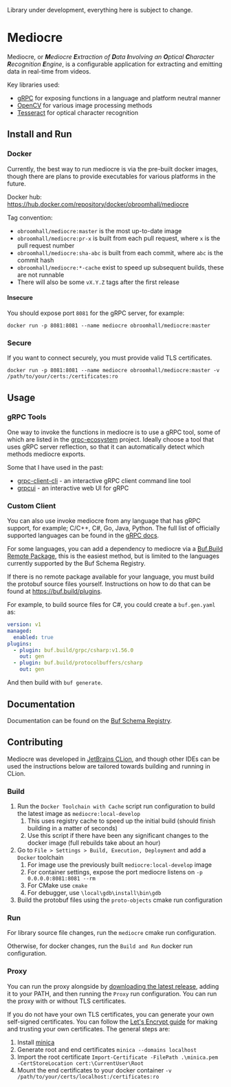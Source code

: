 Library under development, everything here is subject to change.

# Mediocre

Mediocre, or ***M**ediocre **E**xtraction of **D**ata **I**nvolving an **O**ptical **C**haracter **R**ecognition 
**E**ngine*, is a configurable application for extracting and emitting data in real-time from videos.

Key libraries used:
- [gRPC](https://github.com/grpc/grpc) for exposing functions in a language and platform neutral manner
- [OpenCV](https://github.com/opencv/opencv) for various image processing methods
- [Tesseract](https://github.com/tesseract-ocr/tesseract) for optical character recognition

## Install and Run

### Docker

Currently, the best way to run mediocre is via the pre-built docker images, though there are plans to provide 
executables for various platforms in the future.

Docker hub: https://hub.docker.com/repository/docker/obroomhall/mediocre

Tag convention:
- `obroomhall/mediocre:master` is the most up-to-date image
- `obroomhall/mediocre:pr-x` is built from each pull request, where `x` is the pull request number
- `obroomhall/mediocre:sha-abc` is built from each commit, where `abc` is the commit hash
- `obroomhall/mediocre:*-cache` exist to speed up subsequent builds, these are not runnable
- There will also be some `vX.Y.Z` tags after the first release

#### Insecure

You should expose port `8081` for the gRPC server, for example:

```commandline
docker run -p 8081:8081 --name mediocre obroomhall/mediocre:master
```

### Secure

If you want to connect securely, you must provide valid TLS certificates.

```commandline
docker run -p 8081:8081 --name mediocre obroomhall/mediocre:master -v /path/to/your/certs:/certificates:ro
```

## Usage

### gRPC Tools

One way to invoke the functions in mediocre is to use a gRPC tool, some of which are listed in the 
[grpc-ecosystem](https://github.com/grpc-ecosystem/awesome-grpc#tools) project. Ideally choose a tool that uses gRPC
server reflection, so that it can automatically detect which methods mediocre exports.

Some that I have used in the past:
- [grpc-client-cli](https://github.com/vadimi/grpc-client-cli) - an interactive gRPC client command line tool
- [grpcui](https://github.com/fullstorydev/grpcui) - an interactive web UI for gRPC

### Custom Client

You can also use invoke mediocre from any language that has gRPC support, for example; C/C++, C#, Go, Java, Python. 
The full list of officially supported languages can be found in the [gRPC docs](https://grpc.io/docs/).

For some languages, you can add a dependency to mediocre via a 
[Buf.Build Remote Package](https://buf.build/broomy/mediocre/assets), this is the easiest method, but is limited to
the languages currently supported by the Buf Schema Registry.

If there is no remote package available for your language, you must build the protobuf source files yourself.
Instructions on how to do that can be found at https://buf.build/plugins.

For example, to build source files for C#, you could create a `buf.gen.yaml` as:
```yaml
version: v1
managed:
  enabled: true
plugins:
  - plugin: buf.build/grpc/csharp:v1.56.0
    out: gen
  - plugin: buf.build/protocolbuffers/csharp
    out: gen
```

And then build with `buf generate`.

## Documentation

Documentation can be found on the [Buf Schema Registry](https://buf.build/broomy/mediocre).

## Contributing

Mediocre was developed in [JetBrains CLion](https://www.jetbrains.com/clion/), and though other IDEs can be used the
instructions below are tailored towards building and running in CLion.

### Build

1. Run the `Docker Toolchain with Cache` script run configuration to build the latest image as `mediocre:local-develop`
   1. This uses registry cache to speed up the initial build (should finish building in a matter of seconds)
   2. Use this script if there have been any significant changes to the docker image (full rebuilds take about an hour)
2. Go to `File > Settings > Build, Execution, Deployment` and add a `Docker` toolchain
   1. For image use the previously built `mediocre:local-develop` image
   2. For container settings, expose the port mediocre listens on `-p 0.0.0.0:8081:8081 --rm`
   3. For CMake use `cmake`
   4. For debugger, use `\local\gdb\install\bin\gdb`
3. Build the protobuf files using the `proto-objects` cmake run configuration

### Run

For library source file changes, run the `mediocre` cmake run configuration.

Otherwise, for docker changes, run the `Build and Run` docker run configuration.

### Proxy

You can run the proxy alongside by [downloading the latest release](https://github.com/improbable-eng/grpc-web/releases),
adding it to your PATH, and then running the `Proxy` run configuration. You can run the proxy with or without TLS certificates.

If you do not have your own TLS certificates, you can generate your own self-signed certificates. You can follow the
[Let's Encrypt guide](https://letsencrypt.org/docs/certificates-for-localhost/) for making and trusting your own
certificates. The general steps are:
1. Install [minica](https://github.com/jsha/minica)
2. Generate root and end certificates `minica --domains localhost`
3. Import the root certificate `Import-Certificate -FilePath .\minica.pem -CertStoreLocation cert:\CurrentUser\Root`
4. Mount the end certificates to your docker container `-v /path/to/your/certs/localhost:/certificates:ro`